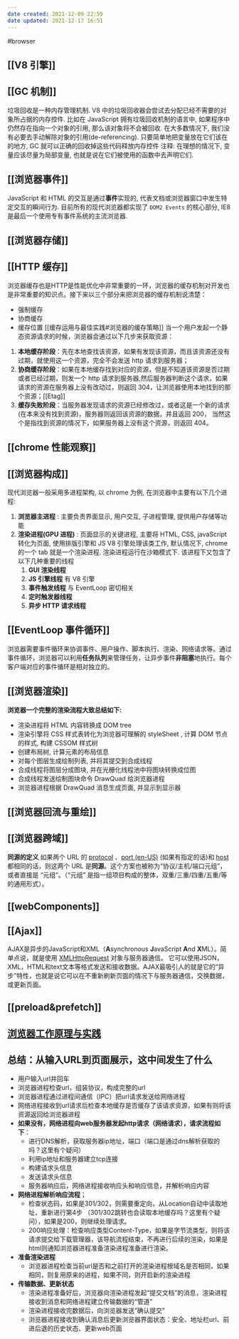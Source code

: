 ```yaml
---
date created: 2021-12-09 22:59
date updated: 2021-12-17 16:51
---
```


#browser

## [[V8 引擎]]

## [[GC 机制]]
垃圾回收是一种内存管理机制. V8 中的垃圾回收器会尝试去分配已经不需要的对象所占据的内存控件. 比如在 JavaScript 拥有垃圾回收机制的语言中, 如果程序中仍然存在指向一个对象的引用, 那么该对象将不会被回收.
在大多数情况下, 我们没有必要去手动解除对象的引用(de-referencing). 只要简单地把变量放在它们该在的地方, GC 就可以正确的回收掉这些代码释放内存控件
注释: 在理想的情况下, 变量应该尽量为局部变量, 也就是说在它们被使用的函数中去声明它们.

## [[浏览器事件]]
JavaScript 和 HTML 的交互是通过**事件**实现的, 代表文档或浏览器窗口中发生特定交互的瞬间行为. 目前所有的现代浏览器都实现了 `DOM2 Events` 的核心部分, IE8 是最后一个使用专有事件系统的主流浏览器.
## [[浏览器存储]]

## [[HTTP 缓存]]
浏览器缓存也是HTTP是性能优化中非常重要的一环，浏览器的缓存机制对开发也是非常重要的知识点。接下来以三个部分来把浏览器的缓存机制说清楚：
- 强制缓存
- 协商缓存
- 缓存位置
[[缓存运用与最佳实践#浏览器的缓存策略]]
当一个用户发起一个静态资源请求的时候，浏览器会通过以下几步来获取资源：

1. **本地缓存阶段**：先在本地查找该资源，如果有发现该资源，而且该资源还没有过期，就使用这一个资源，完全不会发送 http 请求到服务器；
2. **协商缓存阶段**：如果在本地缓存找到对应的资源，但是不知道该资源是否过期或者已经过期，则发一个 http 请求到服务器,然后服务器判断这个请求，如果请求的资源在服务器上没有改动过，则返回 304，让浏览器使用本地找到的那个资源；[[Etag]]
3. **缓存失败阶段**：当服务器发现请求的资源已经修改过，或者这是一个新的请求(在本来没有找到资源)，服务器则返回该资源的数据，并且返回 200， 当然这个是指找到资源的情况下，如果服务器上没有这个资源，则返回 404。


## [[chrome 性能观察]]

## [[浏览器构成]]
现代浏览器一般采用多进程架构, 以 chrome 为例, 在浏览器中主要有以下几个进程:

1. **浏览器主进程** : 主要负责界面显示, 用户交互, 子进程管理, 提供用户存储等功能
2. **渲染进程(GPU 进程)** : 页面显示的关键进程, 主要将 HTML, CSS, javaScript 转化为页面, 使用排版引擎和 JS V8 引擎处理该类工作, 默认情况下, chrome 的一个 tab 就是一个渲染进程. 渲染进程运行在沙箱模式下. 该进程下又包含了以下几种重要的线程
   1. **GUI 渲染线程**
   2. **JS 引擎线程** 有 V8 引擎
   3. **事件触发线程** 与 EventLoop 密切相关
   4. **定时触发器线程**
   5. **异步 HTTP 请求线程**
## [[EventLoop 事件循环]]
浏览器需要事件循环来协调事件、用户操作、脚本执行、渲染、网络请求等。通过事件循环，浏览器可以利用**任务队列**来管理任务，让异步事件**非阻塞**地执行。每个客户端对应的事件循环是相对独立的。
## [[浏览器渲染]]
**浏览器一个完整的渲染流程大致总结如下:**

- 渲染进程将 HTML 内容转换成 DOM tree
- 渲染引擎将 CSS 样式表转化为浏览器可理解的 styleSheet , 计算 DOM 节点的样式, 构建 CSSOM 样式树
- 创建布局树, 计算元素的布局信息
- 对每个图层生成绘制列表, 并将其提交到合成线程
- 合成线程将图层分成图块, 并在光栅化线程池中将图块转换成位图
- 合成线程发送绘制图块命令 DrawQuad 给浏览器进程
- 浏览器进程根据 DrawQuad 消息生成页面, 并显示到显示器
## [[浏览器回流与重绘]]

## [[浏览器跨域]]
**同源的定义**
如果两个 URL 的 [protocol](https://developer.mozilla.org/zh-CN/docs/Glossary/Protocol) 、[port (en-US)](https://developer.mozilla.org/en-US/docs/Glossary/Port "Currently only available in English (US)") (如果有指定的话)和 [host](https://developer.mozilla.org/zh-CN/docs/Glossary/Host) 都相同的话，则这两个 URL 是**同源**。这个方案也被称为“协议/主机/端口元组”，或者直接是 “元组”。（“元组” 是指一组项目构成的整体，双重/三重/四重/五重/等的通用形式）。
## [[webComponents]]

## [[Ajax]]
AJAX是异步的JavaScript和XML（**A**synchronous **J**avaScript **A**nd **X**ML）。简单点说，就是使用 [XMLHttpRequest](https://developer.mozilla.org/en-US/DOM/XMLHttpRequest) 对象与服务器通信。 它可以使用JSON，XML，HTML和text文本等格式发送和接收数据。AJAX最吸引人的就是它的“异步”特性，也就是说它可以在不重新刷新页面的情况下与服务器通信，交换数据，或更新页面。
## [[preload&prefetch]]

## [浏览器工作原理与实践](https://blog.poetries.top/browser-working-principle/guide/part5/lesson21.html#chrome-%E5%BC%80%E5%8F%91%E8%80%85%E5%B7%A5%E5%85%B7)

## 总结：从输入URL到页面展示，这中间发生了什么

-   用户输入url并回车
-   浏览器进程检查url，组装协议，构成完整的url
-   浏览器进程通过进程间通信（IPC）把url请求发送给网络进程
-   网络进程接收到url请求后检查本地缓存是否缓存了该请求资源，如果有则将该资源返回给浏览器进程
-   **如果没有，网络进程向web服务器发起http请求（网络请求），请求流程如下**：
    -   进行DNS解析，获取服务器ip地址，端口（端口是通过dns解析获取的吗？这里有个疑问）
    -   利用ip地址和服务器建立tcp连接
    -   构建请求头信息
    -   发送请求头信息
    -   服务器响应后，网络进程接收响应头和响应信息，并解析响应内容
-   **网络进程解析响应流程**；
    -   检查状态码，如果是301/302，则需要重定向，从Location自动中读取地址，重新进行第4步 （301/302跳转也会读取本地缓存吗？这里有个疑问），如果是200，则继续处理请求。
    -   200响应处理：检查响应类型Content-Type，如果是字节流类型，则将该请求提交给下载管理器，该导航流程结束，不再进行后续的渲染，如果是html则通知浏览器进程准备渲染进程准备进行渲染。
-   **准备渲染进程**
    -   浏览器进程检查当前url是否和之前打开的渲染进程根域名是否相同，如果相同，则复用原来的进程，如果不同，则开启新的渲染进程
-   **传输数据、更新状态**
    -   渲染进程准备好后，浏览器向渲染进程发起“提交文档”的消息，渲染进程接收到消息和网络进程建立传输数据的“管道”
    -   渲染进程接收完数据后，向浏览器发送“确认提交”
    -   浏览器进程接收到确认消息后更新浏览器界面状态：安全、地址栏url、前进后退的历史状态、更新web页面
